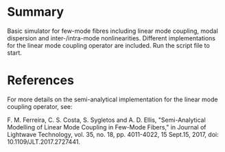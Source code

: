 # Summary
Basic simulator for few-mode fibres including linear mode coupling, modal dispersion and inter-/intra-mode nonlinearities. Different implementations for the linear mode coupling operator are included. Run the script file to start.

# References
For more details on the semi-analytical implementation for the linear mode coupling operator, see:

F. M. Ferreira, C. S. Costa, S. Sygletos and A. D. Ellis, "Semi-Analytical Modelling of Linear Mode Coupling in Few-Mode Fibers," in Journal of Lightwave Technology, vol. 35, no. 18, pp. 4011-4022, 15 Sept.15, 2017, doi: 10.1109/JLT.2017.2727441.

